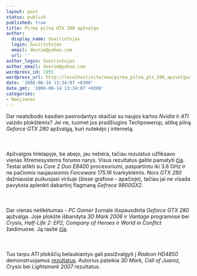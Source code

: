 ```yaml
---
layout: post
status: publish
published: true
title: Pirma pilna GTX 280 apžvalga
author:
  display_name: Suvirintojas
  login: Suvirintojas
  email: dovrim@yahoo.com
  url: ''
author_login: Suvirintojas
author_email: dovrim@yahoo.com
wordpress_id: 1955
wordpress_url: http://localhost/site/new/pirma_pilna_gtx_280_apzvalga/
date: '2008-06-14 13:34:07 +0300'
date_gmt: '2008-06-14 13:34:07 +0300'
categories:
- Naujienos
---
```

<p>Dar neatsibodo kasdien pasirodantys skaičiai su naujos kartos <i>Nvidia</i> ir <i>ATI</i> vaizdo plokštėmis? Jei ne, tuomet jus pradžiugins Techpowerup, atlikę pilną <i>Geforce GTX 280</i> apžvalgą, kuri nutekėjo į internetą.<br />
<br><br />
<br>Apžvalgos tinklapyje, be abejo, jau nebėra, tačiau rezulatus užfiksavo vienas Xtremesystems forumo narys. Visus rezultatus galite pamatyti <a class="ns" href="http://www.xtremesystems.org/forums/showthread.php?p=3060902#post3060902">čia</a>. Testai atlikti su <i>Core 2 Duo E8400</i> procesoriumi, paspartintu iki 3.6 GHz ir ne pačiomis naujausiomis <i>Forceware 175.16</i> tvarkyklėmis. Nors <i>GTX 280</i> dažniausiai puikuojasi viršuje (šiose grafose - apačioje), tačiau jai ne visada pavyksta aplenkti dabartinį flagmaną <i>Gefroce 9800GX2</i>.<br />
<br><br />
<br>Dar vienas netikėtumas - <i>PC Gamer</i> žurnale išspausdinta <i>Geforce GTX 280</i> apžvalga. Joje plokštė išbandyta <i>3D Mark 2006</i> ir <i>Vantage</i> programose bei <i>Crysis, Half-Life 2: EP2, Company of Heroes</i> ir <i>World in Conflict</i> žaidimuose. Ją rasite <a class="ns" href="http://www.xtremesystems.org/forums/showpost.php?p=3060229&postcount=1676">čia</a>.<br />
<br><br />
<br>Tuo tarpu <i>ATI</i> plokščių belaukiantys gali pasižvalgyti į <i>Radeon HD4850</i> demonstruojamus <a class="ns" href="http://www.xtremesystems.org/forums/showthread.php?t=191096">rezultatus</a>. Autorius pateikia <i>3D Mark, Call of Juarez, Crysis</i> bei <i>Lightsmark 2007</i> rezultatus.<br />
<br><br />
<br></p>
